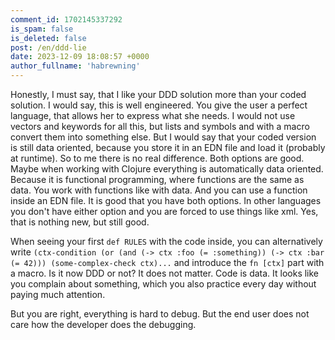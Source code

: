 ```yaml
---
comment_id: 1702145337292
is_spam: false
is_deleted: false
post: /en/ddd-lie
date: 2023-12-09 18:08:57 +0000
author_fullname: 'habrewning'
---
```


Honestly, I must say, that I like your DDD solution more than your coded solution. I would say, this is well engineered. You give the user a perfect language, that allows her to express what she needs. I would not use vectors and keywords for all this, but lists and symbols and with a macro convert them into something else.
But I would say that your coded version is still data oriented, because you store it in an EDN file and load it (probably at runtime).
So to me there is no real difference. Both options are good. Maybe when working with Clojure everything is automatically data oriented. Because it is functional programming, where functions are the same as data. You work with functions like with data. And you can use a function inside an EDN file.
It is good that you have both options. In other languages you don't have either option and you are forced to use things like xml. Yes, that is nothing new, but still good.

When seeing your first `def RULES` with the code inside, you can alternatively write
`(ctx-condition
     (or (and (-> ctx :foo (= :something))
              (-> ctx :bar (= 42)))
         (some-complex-check ctx)...`
and introduce the `fn [ctx]` part with a macro. Is it now DDD or not? It does not matter. Code is data. It looks like you complain about something, which you also practice every day without paying much attention.

But you are right, everything is hard to debug. But the end user does not care how the developer does the debugging.
